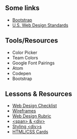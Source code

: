 ## Some links
- [Bootstrap](http://getbootstrap.com/)
- [U.S. Web Design Standards](https://standards.usa.gov/)

## Tools/Resources
- Color Picker
- Team Colors
- Google Font Pairings
- Atom
- Codepen
- Bootstrap

## Lessons & Resources
- [Web Design Checklist](https://docs.google.com/document/d/1_5tvfKhn_-Uy5UDkrCX3WbZ4gQ3IHHmaNbGDX6o9Sg0/edit#)
- [Wireframes](https://docs.google.com/document/d/1GDQgp1t5PA18MKNSsEvyRxf4V1-ySMDythESTk7sSvA/edit)
- [Web Design Rubric](https://docs.google.com/document/d/1q_yN7CfXfqeqYhdR6N602naARiS2iN8HcXvE7KvCGYE/edit)
- [&lt;span&gt; &amp; &lt;div&gt;](https://docs.google.com/presentation/d/1nupcCeMi-EyQHeyvIn3QNAsmWOgo_bpOc8ApubyGJk4/edit#slide=id.gcdaea067c_0_0)
- [Styling &lt;div&gt;s](http://codepen.io/bsk/pen/PPyEyW?editors=110)
- [HTML/CSS Cards](https://docs.google.com/document/d/12iYKzQI6LTh_Jvdz1C2pZox4i9ouyZn0r_lA4SIf5SU/edit)
